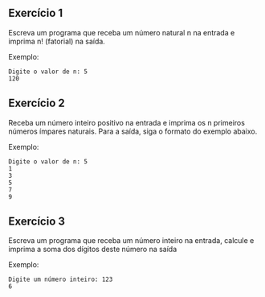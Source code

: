 ## Exercício 1

Escreva um programa que receba um número natural n na entrada e imprima n! (fatorial) na saída.

Exemplo:

```
Digite o valor de n: 5
120

```
## Exercício 2

Receba um número inteiro positivo na entrada e imprima os n primeiros números ímpares naturais. Para a saída, siga o formato do exemplo abaixo.

Exemplo:

```
Digite o valor de n: 5
1
3
5
7
9
```

## Exercício 3

Escreva um programa que receba um número inteiro na entrada, calcule e imprima a soma dos dígitos deste número na saída

Exemplo:
```
Digite um número inteiro: 123
6
```
